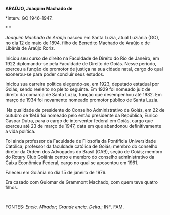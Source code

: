 **ARAÚJO, Joaquim Machado de**

\*interv. GO 1946-1947.

* *

*Joaquim Machado de Araújo* nasceu em Santa Luzia, atual Luziânia (GO),
no dia 12 de maio de 1894, filho de Benedito Machado de Araújo e de
Libânia de Araújo Roriz.

Iniciou seu curso de direito na Faculdade de Direito do Rio de Janeiro,
em 1922 diplomando-se pela Faculdade de Direito de Goiás. Nesse período,
exerceu a função de promotor de justiça na sua cidade natal, cargo do
qual exonerou-se para poder concluir seus estudos.

Iniciou sua carreira política elegendo-se, em 1923, deputado estadual
por Goiás, sendo reeleito no pleito seguinte. Em 1929 foi nomeado juiz
de direito da comarca de Santa Luzia, função que desempenhou até 1932.
Em março de 1934 foi novamente nomeado promotor público de Santa Luzia.

 Na qualidade de presidente do Conselho Administrativo de Goiás, em 22
de outubro de 1946 foi nomeado pelo então presidente da República,
Eurico Gaspar Dutra, para o cargo de interventor federal em Goiás, cargo
que exerceu até 23 de março de 1947, data em que abandonou
definitivamente a vida política.

Foi ainda professor da Faculdade de Filosofia da Pontifícia Universidade
Católica; professor da faculdade católica de Goiás; membro do conselho
diretor da Ordem dos Advogados do Brasil (OAB), seção de Goiás; membro
do Rotary Club Goiânia centro e membro do conselho administrativo da
Caixa Econômica Federal, cargo no qual se aposentou em 1961.

Faleceu em Goiânia no dia 15 de janeiro de 1976.

Era casado com Guiomar de Grammont Machado, com quem teve quatro filhos.

 

FONTES: *Encic. Mirador*; *Grande encic. Delta*.; INF. FAM.

 
